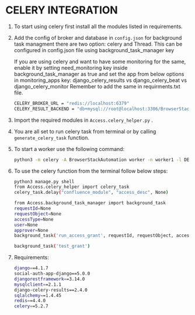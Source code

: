 # CELERY INTEGRATION

1. To start using celery first install all the modules listed in requirements.
2. Add the config of broker and database in `config.json`
	for background task managment there are two option: celery and Thread.
	This can be configured in config.json file using background_task_manager key

    If you are using celery and want to have some monitoring for the same, enable it by setting
	need_monitoring key inside background_task_manager as true and set the app from below
	options in monitoring_apps key:
    django_celery_results vs django_celery_beat vs django_celery_monitor
	Remember to add the same in requirments.txt file.

	```bash
	CELERY_BROKER_URL = "redis://localhost:6379"
	CELERY_RESULT_BACKEND = "db+mysql://root@localhost:3306/BrowserStackAutomation"
	```
3. Import the required modules in `Access.celery_helper.py` .
4. You are all set to run celery task from terminal or by calling `generate_celery_task`  function.
5. To start a worker use the following command:
	```bash
	python3 -m celery -A BrowserStackAutomation worker -n worker1 -l DEBUG
	```
6. To use the celery function from the terminal follow below steps:
	```bash
	python3 manage.py shell
	from Access.celery_helper import celery_task
	celery_task.delay("confluence_module", "access_desc", None)

	from Access.background_task_manager import background_task
	requestId=None
	requestObject=None
	accessType=None
	user=None
	approver=None
	background_task('run_access_grant', requestId, requestObject, accessType, user, approver)

	background_task('test_grant')
	```
7. Requirements:
	```bash
	django==4.1.7
	social-auth-app-django==5.0.0
	djangorestframework==3.14.0
	mysqlclient==2.1.1
	django-celery-results==2.4.0
	sqlalchemy==1.4.45
	redis==4.4.0
	celery==5.2.7
	```
